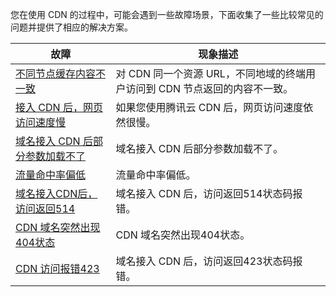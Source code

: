 

您在使用 CDN 的过程中，可能会遇到一些故障场景，下面收集了一些比较常见的问题并提供了相应的解决方案。


|故障|现象描述|
|---|--|
|[不同节点缓存内容不一致](https://cloud.tencent.com/document/product/228/54864)|对 CDN 同一个资源 URL，不同地域的终端用户访问到 CDN 节点返回的内容不一致。|
|[接入 CDN 后，网页访问速度慢](https://cloud.tencent.com/document/product/228/56144)|如果您使用腾讯云 CDN 后，网页访问速度依然很慢。|
|[域名接入 CDN 后部分参数加载不了](https://cloud.tencent.com/document/product/228/56645)|域名接入 CDN 后部分参数加载不了。|
|[流量命中率偏低](https://cloud.tencent.com/document/product/228/58452)|流量命中率偏低。|
|[域名接入CDN后，访问返回514](https://cloud.tencent.com/document/product/228/56824)|域名接入 CDN 后，访问返回514状态码报错。|
|[CDN 域名突然出现404状态](https://cloud.tencent.com/document/product/228/59282)|CDN 域名突然出现404状态。|
|[CDN 访问报错423](https://cloud.tencent.com/document/product/228/59284)|域名接入 CDN 后，访问返回423状态码报错。|

